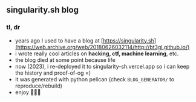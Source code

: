 ## singularity.sh blog

### tl, dr

* years ago I used to have a blog at [https://singularity.sh](https://web.archive.org/web/20180626032114/http://bt3gl.github.io/)
* i wrote really cool articles on **hacking, ctf, machine learning**, etc.
* the blog died at some point because life
* now (2023), i re-deployed it to singularity-sh.vercel.app so i can keep the history and proof-of-og =)
* it was generated with python pelican (check `BLOG_GENERATOR/` to reproduce/rebuild)
* enjoy 🤷🏻‍♀️




